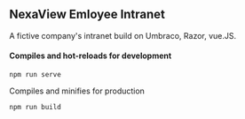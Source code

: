 ## NexaView Emloyee Intranet
A fictive company's intranet build on Umbraco, Razor, vue.JS.

#### Compiles and hot-reloads for development
```
npm run serve
```

Compiles and minifies for production
```
npm run build
```
